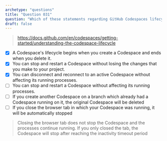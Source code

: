 ```yaml
---
archetype: "questions"
title: "Question 031"
question: "Which of these statements regarding GitHub Codespaces lifecycle are true? (Choose three.)"
draft: false
---
```


> https://docs.github.com/en/codespaces/getting-started/understanding-the-codespace-lifecycle
- [x] A Codespace's lifecycle begins when you create a Codespace and ends when you delete it.
- [x] You can stop and restart a Codespace without losing the changes that you make to your project.
- [x] You can disconnect and reconnect to an active Codespace without affecting its running processes.
- [ ] You can stop and restart a Codespace without affecting its running processes.
- [ ] If you create another Codespace on a branch which already had a Codespace running on it, the original Codespace will be deleted
- [ ] If you close the browser tab in which your Codespace was running, it will be automatically stopped
> Closing the browser tab does not stop the Codespace and the processes continue running. If you only closed the tab, the Codespace will stop after reaching the inactivity timeout period
